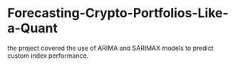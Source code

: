 # Forecasting-Crypto-Portfolios-Like-a-Quant
the project covered the use of ARIMA and SARIMAX models to predict custom index performance.
